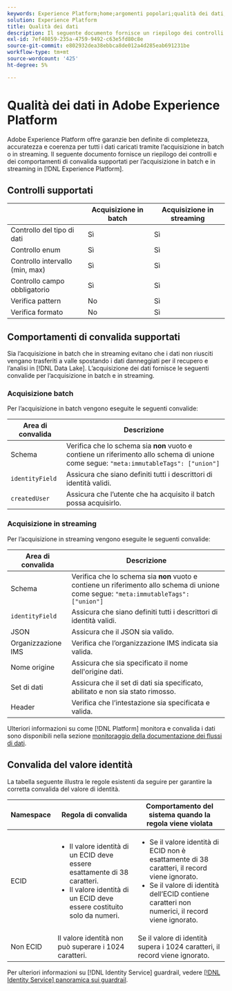 ```yaml
---
keywords: Experience Platform;home;argomenti popolari;qualità dei dati;qualità;convalida supportata;convalida;convalida supportata;
solution: Experience Platform
title: Qualità dei dati
description: Il seguente documento fornisce un riepilogo dei controlli e dei comportamenti di convalida supportati per l’acquisizione in batch e in streaming in Adobe Experience Platform.
exl-id: 7ef40859-235a-4759-9492-c63e5fd80c8e
source-git-commit: e802932dea38ebbca8de012a4d285eab691231be
workflow-type: tm+mt
source-wordcount: '425'
ht-degree: 5%

---
```


# Qualità dei dati in Adobe Experience Platform

Adobe Experience Platform offre garanzie ben definite di completezza, accuratezza e coerenza per tutti i dati caricati tramite l’acquisizione in batch o in streaming. Il seguente documento fornisce un riepilogo dei controlli e dei comportamenti di convalida supportati per l’acquisizione in batch e in streaming in [!DNL Experience Platform].

## Controlli supportati

|   | Acquisizione in batch | Acquisizione in streaming |
| ------ | --------------- | ------------------- |
| Controllo del tipo di dati | Sì | Sì |
| Controllo enum | Sì | Sì |
| Controllo intervallo (min, max) | Sì | Sì |
| Controllo campo obbligatorio | Sì | Sì |
| Verifica pattern | No | Sì |
| Verifica formato | No | Sì |

## Comportamenti di convalida supportati

Sia l’acquisizione in batch che in streaming evitano che i dati non riusciti vengano trasferiti a valle spostando i dati danneggiati per il recupero e l’analisi in [!DNL Data Lake]. L’acquisizione dei dati fornisce le seguenti convalide per l’acquisizione in batch e in streaming.

### Acquisizione batch

Per l’acquisizione in batch vengono eseguite le seguenti convalide:

| Area di convalida | Descrizione |
| --------------- | ----------- |
| Schema | Verifica che lo schema sia **non** vuoto e contiene un riferimento allo schema di unione come segue: `"meta:immutableTags": ["union"]` |
| `identityField` | Assicura che siano definiti tutti i descrittori di identità validi. |
| `createdUser` | Assicura che l’utente che ha acquisito il batch possa acquisirlo. |

### Acquisizione in streaming

Per l’acquisizione in streaming vengono eseguite le seguenti convalide:

| Area di convalida | Descrizione |
| --------------- | ----------- |
| Schema | Verifica che lo schema sia **non** vuoto e contiene un riferimento allo schema di unione come segue: `"meta:immutableTags": ["union"]` |
| `identityField` | Assicura che siano definiti tutti i descrittori di identità validi. |
| JSON | Assicura che il JSON sia valido. |
| Organizzazione IMS | Verifica che l’organizzazione IMS indicata sia valida. |
| Nome origine | Assicura che sia specificato il nome dell&#39;origine dati. |
| Set di dati | Assicura che il set di dati sia specificato, abilitato e non sia stato rimosso. |
| Header | Verifica che l’intestazione sia specificata e valida. |

Ulteriori informazioni su come [!DNL Platform] monitora e convalida i dati sono disponibili nella sezione [monitoraggio della documentazione dei flussi di dati](./monitor-data-ingestion.md).

## Convalida del valore identità

La tabella seguente illustra le regole esistenti da seguire per garantire la corretta convalida del valore di identità.

| Namespace | Regola di convalida | Comportamento del sistema quando la regola viene violata |
| --- | --- | --- |
| ECID | <ul><li>Il valore identità di un ECID deve essere esattamente di 38 caratteri.</li><li>Il valore identità di un ECID deve essere costituito solo da numeri.</li></ul> | <ul><li>Se il valore identità di ECID non è esattamente di 38 caratteri, il record viene ignorato.</li><li>Se il valore di identità dell’ECID contiene caratteri non numerici, il record viene ignorato.</li></ul> |
| Non ECID | Il valore identità non può superare i 1024 caratteri. | Se il valore di identità supera i 1024 caratteri, il record viene ignorato. |

Per ulteriori informazioni su [!DNL Identity Service] guardrail, vedere [[!DNL Identity Service] panoramica sui guardrail](../../identity-service/guardrails.md).
